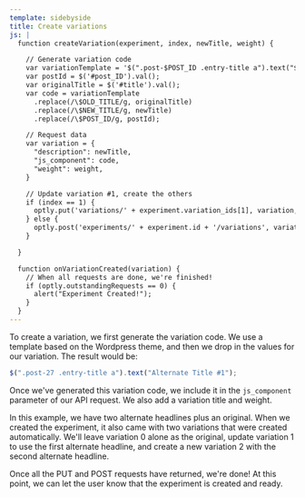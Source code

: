 ```yaml
---
template: sidebyside
title: Create variations
js: |
  function createVariation(experiment, index, newTitle, weight) {

    // Generate variation code
    var variationTemplate = '$(".post-$POST_ID .entry-title a").text("$NEW_TITLE");';
    var postId = $('#post_ID').val();
    var originalTitle = $('#title').val();
    var code = variationTemplate
      .replace(/\$OLD_TITLE/g, originalTitle)
      .replace(/\$NEW_TITLE/g, newTitle)
      .replace(/\$POST_ID/g, postId);

    // Request data
    var variation = {
      "description": newTitle,
      "js_component": code,
      "weight": weight,
    }

    // Update variation #1, create the others
    if (index == 1) {
      optly.put('variations/' + experiment.variation_ids[1], variation, onVariationCreated);
    } else {
      optly.post('experiments/' + experiment.id + '/variations', variation, onVariationCreated);
    }

  }

  function onVariationCreated(variation) {
    // When all requests are done, we're finished!
    if (optly.outstandingRequests == 0) {
      alert("Experiment Created!");
    }
  }
---
```


To create a variation, we first generate the variation code. We use a template based on the Wordpress theme, and then we drop in the values for our variation. The result would be:

```javascript
$(".post-27 .entry-title a").text("Alternate Title #1");
```

Once we've generated this variation code, we include it in the `js_component` parameter of our API request. We also add a variation title and weight.

In this example, we have two alternate headlines plus an original. When we created the experiment, it also came with two variations that were created automatically. We'll leave variation 0 alone as the original, update variation 1 to use the first alternate headline, and create a new variation 2 with the second alternate headline.

Once all the PUT and POST requests have returned, we're done! At this point, we can let the user know that the experiment is created and ready.
